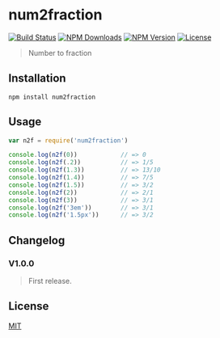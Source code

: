 # num2fraction

[![Build Status](https://travis-ci.org/yisibl/num2fraction.svg)](https://travis-ci.org/yisibl/num2fraction) 
[![NPM Downloads](https://img.shields.io/npm/dm/num2fraction.svg?style=flat)](https://www.npmjs.com/package/num2fraction) 
[![NPM Version](http://img.shields.io/npm/v/num2fraction.svg?style=flat)](https://www.npmjs.com/package/num2fraction) 
[![License](https://img.shields.io/npm/l/num2fraction.svg?style=flat)](http://opensource.org/licenses/MIT) 

> Number to fraction

## Installation

```console
npm install num2fraction
```

## Usage

```js
var n2f = require('num2fraction')

console.log(n2f(0))            // => 0
console.log(n2f(.2))           // => 1/5
console.log(n2f(1.3))          // => 13/10
console.log(n2f(1.4))          // => 7/5
console.log(n2f(1.5))          // => 3/2
console.log(n2f(2))            // => 2/1
console.log(n2f(3))            // => 3/1
console.log(n2f('3em'))        // => 3/1
console.log(n2f('1.5px'))      // => 3/2
```

## Changelog

### V1.0.0

> First release.

## License

[MIT](LICENSE)
